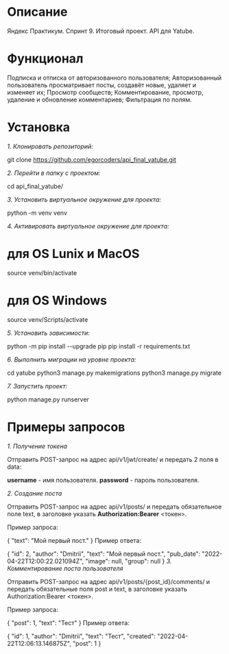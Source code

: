 # Описание
Яндекс Практикум. Спринт 9. Итоговый проект. API для Yatube.

# Функционал
Подписка и отписка от авторизованного пользователя;
Авторизованный пользователь просматривает посты, создавёт новые, удаляет и изменяет их;
Просмотр сообществ;
Комментирование, просмотр, удаление и обновление комментариев;
Фильтрация по полям.
# Установка
_1. Клонировать репозиторий:_

git clone https://github.com/egorcoders/api_final_yatube.git

_2. Перейти в папку с проектом:_

cd api_final_yatube/

_3. Установить виртуальное окружение для проекта:_

python -m venv venv

_4. Активировать виртуальное окружение для проекта:_

# для OS Lunix и MacOS
source venv/bin/activate

# для OS Windows
source venv/Scripts/activate

_5. Установить зависимости:_

python -m pip install --upgrade pip
pip install -r requirements.txt

_6. Выполнить миграции на уровне проекта:_

cd yatube
python3 manage.py makemigrations
python3 manage.py migrate

_7. Запустить проект:_

python manage.py runserver

# Примеры запросов
_1. Получение токена_

Отправить POST-запрос на адрес api/v1/jwt/create/ и передать 2 поля в data:

**username** - имя пользователя.
**password** - пароль пользователя.

_2. Создание поста_

Отправить POST-запрос на адрес api/v1/posts/ и передать обязательное поле text, в заголовке указать **Authorization:Bearer** <токен>.

Пример запроса:

{
  "text": "Мой первый пост."
}
Пример ответа:

{
  "id": 2,
  "author": "Dmitrii",
  "text": "Мой первый пост.",
  "pub_date": "2022-04-22T12:00:22.021094Z",
  "image": null,
  "group": null
}
_3. Комментирование поста пользователя_

Отправить POST-запрос на адрес api/v1/posts/{post_id}/comments/ и передать обязательные поля post и text, в заголовке указать Authorization:Bearer <токен>.

Пример запроса:

{
  "post": 1,
  "text": "Тест"
}
Пример ответа:

{
  "id": 1,
  "author": "Dmitrii",
  "text": "Тест",
  "created": "2022-04-22T12:06:13.146875Z",
  "post": 1
}
